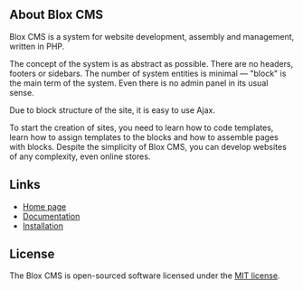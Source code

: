 
## About Blox CMS

Blox CMS is a system for website development, assembly and management, written in PHP.

The concept of the system is as abstract as possible. There are no headers, footers or sidebars. 
The number of system entities is minimal — "block" is the main term of the system.
Even there is no admin panel in its usual sense.

Due to block structure of the site, it is easy to use Ajax.

To start the creation of sites, you need to learn how to code templates, learn how to assign templates to the blocks and how to assemble pages with blocks. 
Despite the simplicity of Blox CMS, you can develop websites of any complexity, even online stores.


## Links

- [Home page](http://bloxcms.net/)
- [Documentation](http://bloxcms.net/documentation/)
- [Installation](http://bloxcms.net/documentation/installation-of-system.htm)

## License

The Blox CMS is open-sourced software licensed under the [MIT license](https://github.com/bloxcms/bloxcms/blob/master/LICENSE.txt).

